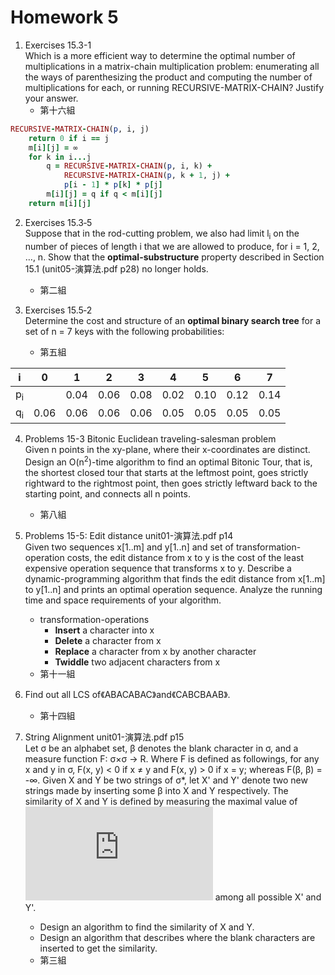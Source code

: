 # Homework 5

1. Exercises 15.3-1<br>
Which is a more efficient way to determine the optimal number of multiplications in a matrix-chain multiplication problem: enumerating all the ways of parenthesizing the product and computing the number of multiplications for each, or running RECURSIVE-MATRIX-CHAIN? Justify your answer.
    - 第十六組

```ruby
RECURSIVE-MATRIX-CHAIN(p, i, j)
    return 0 if i == j
    m[i][j] = ∞
    for k in i...j
        q = RECURSIVE-MATRIX-CHAIN(p, i, k) +
            RECURSIVE-MATRIX-CHAIN(p, k + 1, j) +
            p[i - 1] * p[k] * p[j]
        m[i][j] = q if q < m[i][j]
    return m[i][j]
```

2. Exercises 15.3‐5<br>
Suppose that in the rod-cutting problem, we also had limit l<sub>i</sub> on the number of pieces of length i that we are allowed to produce, for i = 1, 2, …, n. Show that the **optimal-substructure** property described in Section 15.1 (unit05-演算法.pdf p28) no longer holds.
    - 第二組

3. Exercises 15.5‐2<br>
Determine the cost and structure of an **optimal binary search tree** for a set of n = 7 keys with the following probabilities:
    - 第五組

| i | 0 | 1 | 2 | 3 | 4 | 5 | 6 | 7 |
|:-:|:-:|:-:|:-:|:-:|:-:|:-:|:-:|:-:|
| p<sub>i</sub> | | 0.04 | 0.06 | 0.08 | 0.02 | 0.10 | 0.12 | 0.14 |
| q<sub>i</sub> | 0.06 | 0.06 | 0.06 | 0.06 | 0.05 | 0.05 | 0.05 | 0.05 |

4. Problems 15-3 Bitonic Euclidean traveling-salesman problem<br>
Given n points in the xy-plane, where their x-coordinates are distinct. Design an O(n<sup>2</sup>)-time algorithm to find an optimal Bitonic Tour, that is, the shortest closed tour that starts at the leftmost point, goes strictly rightward to the rightmost point, then goes strictly leftward back to the starting point, and connects all n points.
    - 第八組

5. Problems 15-5: Edit distance unit01-演算法.pdf p14<br>
Given two sequences x[1..m] and y[1..n] and set of transformation-operation costs, the edit distance from x to y is the cost of the least expensive operation sequence that transforms x to y. Describe a dynamic-programming algorithm that finds the edit distance from x[1..m] to y[1..n] and prints an optimal operation sequence. Analyze the running time and space requirements of your algorithm.
    - transformation-operations
        - **Insert** a character into x
        - **Delete** a character from x
        - **Replace** a character from x by another character
        - **Twiddle** two adjacent characters from x
    - 第十一組

6. Find out all LCS of《ABACABAC》and《CABCBAAB》.
    - 第十四組

7. String Alignment unit01-演算法.pdf p15<br>
Let σ be an alphabet set, β denotes the blank character in σ, and a measure function F: σ×σ → R. Where F is defined as followings, for any x and y in σ, F(x, y) < 0 if x ≠ y and F(x, y) > 0 if x = y; whereas F(β, β) = -∞. Given X and Y be two strings of σ\*, let X' and Y' denote two new strings made by inserting some β into X and Y respectively. The similarity of X and Y is defined by measuring the maximal value of ![Σ\_ai∈X',bi∈Y'(F(ai,bi))](http://latex.codecogs.com/gif.latex?%5CSigma_%7Ba_i%5Cin%7BX%27%7D%2Cb_i%5Cin%7BY%27%7D%7DF%28a_i%2Cb_i%29) among all possible X' and Y'. 
    - Design an algorithm to find the similarity of X and Y.
    - Design an algorithm that describes where the blank characters are inserted to get the similarity. 
    - 第三組
